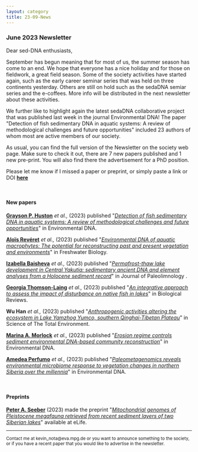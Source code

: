 ```yaml
---
layout: category
title: 23-09-News
---
```


<div class="section">
<h3 class="section-title underline">June 2023 Newsletter</h3>
</div>

<p>Dear sed-DNA enthusiasts,</p>
<div class="intro">
<p>September has begun meaning that for most of us, the summer season has come to an end. We hope that everyone has a nice holiday and for those on fieldwork, a great field season. Some of the society activities have started again, such as the early career seminar series that was held on three continents yesterday. Others are still on hold such as the sedaDNA semiar series and the e-coffees. More info will be distributed in the next newsletter about these activities.</p> 

<p>We further like to highlight again the latest sedaDNA collaborative project that was published last week in the journal Environmental DNA! The paper "Detection of fish sedimentary DNA in aquatic systems: A review of methodological challenges and future opportunities" included 23 authors of whom most are active members of our society.</p>

<p>As usual, you can find the full version of the Newsletter on the society web page. Make sure to check it out, there are 7 new papers published and 1 new pre-print. You will also find there the advertisement for a PhD position.</p>

<p>Please let me know if I missed a paper or preprint, or simply paste a link or DOI <a href="https://docs.google.com/forms/d/1-8Wct-4bm0t0U4gApA92XDzlRM1B1WgIJdi-ihtWEcI/prefill" target="_blank"><b>here</b></a>
</p>


<br>
<div class="intro">
<h4 class="section-title underline">New papers</h4>

<p><a href="https://www.researchgate.net/profile/Grayson-Huston" target="_blank"><b>Grayson P. Huston</b></a> <i> et al.,</i> (2023) published "<a href="10.1002/edn3.467" target="_blank"><u><i>Detection of fish sedimentary DNA in aquatic systems: A review of methodological challenges and future opportunities</i></u></a>" in Environmental DNA.</p>

<p><a href="https://www.researchgate.net/profile/Alois-Reveret" target="_blank"><b>Aloïs Revéret</b></a> <i> et al.,</i> (2023) published "<a href="https://doi.org/10.1111/fwb.14158" target="_blank"><u><i>Environmental DNA of aquatic macrophytes: The potential for reconstructing past and present vegetation and environments</i></u></a>" in Freshwater Biology.</p>

<p><a href="https://www.researchgate.net/profile/Izabella-Baisheva" target="_blank"><b>Izabella Baisheva</b></a> <i> et al.,</i> (2023) published "<a href="https://doi.org/10.1007/s10933-023-00285-w" target="_blank"><u><i>Permafrost-thaw lake development in Central Yakutia: sedimentary ancient DNA and element analyses from a Holocene sediment record</i></u></a>" in Journal of Paleolimnology .</p>

<p><a href="https://www.researchgate.net/profile/Georgia-Thomson-Laing" target="_blank"><b>Georgia Thomson-Laing</b></a> <i> et al.,</i> (2023) published "<a href="https://doi.org/10.1111/brv.13013" target="_blank"><u><i>An integrative approach to assess the impact of disturbance on native fish in lakes</i></u></a>" in Biological Reviews.</p>

<p><b>Wu Han</b> <i> et al.,</i> (2023) published "<a href="https://doi.org/10.1016/j.scitotenv.2023.166715" target="_blank"><u><i>Anthropogenic activities altering the ecosystem in Lake Yamzhog Yumco, southern Qinghai-Tibetan Plateau</i></u></a>" in Science of The Total Environment.</p>

<p><a href="https://www.researchgate.net/profile/Marina_Morlock" target="_blank"><b>Marina A. Morlock</b></a> <i> et al.,</i> (2023) published "<a href="https://doi.org/10.1002/edn3.458" target="_blank"><u><i>Erosion regime controls sediment environmental DNA-based community reconstruction</i></u></a>" in Environmental DNA.</p>

<p><a href="https://www.researchgate.net/profile/Amedea-Perfumo" target="_blank"><b>Amedea Perfumo</b></a> <i> et al.,</i> (2023) published "<a href="https://doi.org/10.1002/edn3.446" target="_blank"><u><i>Paleometagenomics reveals environmental microbiome
response to vegetation changes in northern Siberia over the millennia</i></u></a>" in Environmental DNA.</p>



<br>

<div class="intro">
<h4 class="section-title underline">Preprints</h4>

<p><a href="https://www.researchgate.net/profile/Peter-Seeber" target="_blank"><b> Peter A. Seeber</b></a> (2023) made the preprint "<a href="https://doi.org/10.7554/eLife.89992.1" target="_blank"><u><i>Mitochondrial genomes of Pleistocene megafauna retrieved from recent sediment layers of two Siberian lakes</i></u></a>" available at eLife.</p>

<hr />
<p><small>Contact me at kevin_nota@eva.mpg.de or you want to announce something to the society, or if you have a recent paper that you would like to advertise in the newsletter.</small></p>
